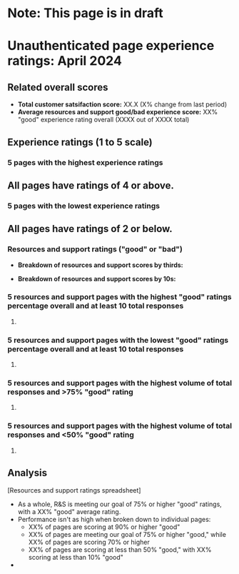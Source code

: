 # Note: This page is in draft
# Unauthenticated page experience ratings: April 2024

## Related overall scores
- **Total customer satsifaction score:** XX.X (X% change from last period)
- **Average resources and support good/bad experience score:** XX% "good" experience rating overall (XXXX out of XXXX total)

## Experience ratings (1 to 5 scale)

### 5 pages with the highest experience ratings 
All pages have ratings of 4 or above.
- 
  
  
### 5 pages with the lowest experience ratings
All pages have ratings of 2 or below.
- 
  
### Resources and support ratings ("good" or "bad")

- **Breakdown of resources and support scores by thirds:**
  
    
- **Breakdown of resources and support scores by 10s:**



### 5 resources and support pages with the highest "good" ratings percentage overall and at least 10 total responses

1. 
### 5 resources and support pages with the lowest "good" ratings percentage overall and at least 10 total responses

1. 
   
### 5 resources and support pages with the highest volume of total responses and >75% "good" rating

1. 
### 5 resources and support pages with the highest volume of total responses and <50% "good" rating

1. 
## Analysis
[Resources and support ratings spreadsheet]
- As a whole, R&S is meeting our goal of 75% or higher "good" ratings, with a XX% "good" average rating.
- Performance isn't as high when broken down to individual pages:
  - XX% of pages are scoring at 90% or higher "good"
  - XX% of pages are meeting our goal of 75% or higher "good," while XX% of pages are scoring 70% or higher
  - XX% of pages are scoring at less than 50% "good," with XX% scoring at less than 10% "good" 
- 
